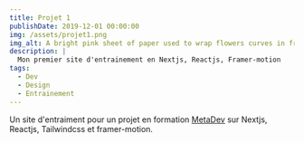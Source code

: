 ```yaml
---
title: Projet 1
publishDate: 2019-12-01 00:00:00
img: /assets/projet1.png
img_alt: A bright pink sheet of paper used to wrap flowers curves in front of rich blue background
description: |
  Mon premier site d'entrainement en Nextjs, Reactjs, Framer-motion
tags:
  - Dev
  - Design
  - Entrainement
---
```


Un site d'entraiment pour un projet en formation <a href="https://projetone.netlify.app/">MetaDev</a> sur Nextjs, Reactjs, Tailwindcss et framer-motion.
